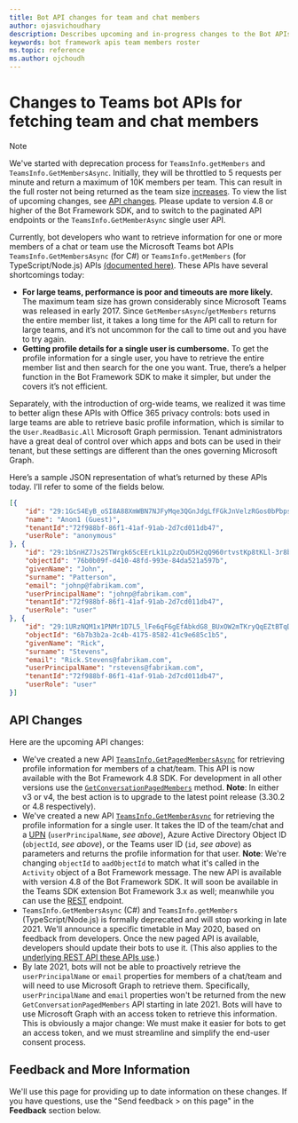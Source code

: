```yaml
---
title: Bot API changes for team and chat members
author: ojasvichoudhary 
description: Describes upcoming and in-progress changes to the Bot APIs used for retrieving members of teams and chats
keywords: bot framework apis team members roster
ms.topic: reference
ms.author: ojchoudh
---
```

# Changes to Teams bot APIs for fetching team and chat members

>[!NOTE]
> We've started with deprecation process for `TeamsInfo.getMembers` and `TeamsInfo.GetMembersAsync`. Initially, they will be throttled to 5 requests per minute and return a maximum of 10K members per team. This can result in the full roster not being returned as the team size [increases](https://blogs.microsoft.com/2020/09/22/whats-new-in-microsoft-teams-microsoft-ignite-2020/). To view the list of upcoming changes, see [API changes](https://docs.microsoft.com/microsoftteams/platform/resources/team-chat-member-api-changes#api-changes). Please update to version 4.8 or higher of the Bot Framework SDK, and to switch to the paginated API endpoints or the `TeamsInfo.GetMemberAsync` single user API. 

Currently, bot developers who want to retrieve information for one or more members of a chat or team use the Microsoft Teams bot APIs `TeamsInfo.GetMembersAsync` (for C#) or `TeamsInfo.getMembers` (for TypeScript/Node.js) APIs [(documented here)](https://docs.microsoft.com/microsoftteams/platform/bots/how-to/get-teams-context?tabs=dotnet#fetching-the-roster-or-user-profile). These APIs have several shortcomings today:

* **For large teams, performance is poor and timeouts are more likely.** The maximum team size has grown considerably since Microsoft Teams was released in early 2017. Since `GetMembersAsync`/`getMembers` returns the entire member list, it takes a long time for the API call to return for large teams, and it’s not uncommon for the call to time out and you have to try again.
* **Getting profile details for a single user is cumbersome.** To get the profile information for a single user, you have to retrieve the entire member list and then search for the one you want. True, there’s a helper function in the Bot Framework SDK to make it simpler, but under the covers it’s not efficient.

Separately, with the introduction of org-wide teams, we realized it was time to better align these APIs with Office 365 privacy controls: bots used in large teams are able to retrieve basic profile information, which is similar to the `User.ReadBasic.All` Microsoft Graph permission. Tenant administrators have a great deal of control over which apps and bots can be used in their tenant, but these settings are different than the ones governing Microsoft Graph.

Here’s a sample JSON representation of what’s returned by these APIs today. I’ll refer to some of the fields below.

```json
[{
    "id": "29:1GcS4EyB_oSI8A88XmWBN7NJFyMqe3QGnJdgLfFGkJnVelzRGos0bPbpsfJjcbAD22bmKc4GMbrY2g4JDrrA8vM06X1-cHHle4zOE6U4ttcc",
    "name": "Anon1 (Guest)",
    "tenantId":"72f988bf-86f1-41af-91ab-2d7cd011db47",
	"userRole": "anonymous"
}, {
    "id": "29:1bSnHZ7Js2STWrgk6ScEErLk1Lp2zQuD5H2qQ960rtvstKp8tKLl-3r8b6DoW0QxZimuTxk_kupZ1DBMpvIQQUAZL-PNj0EORDvRZXy8kvWk",
    "objectId": "76b0b09f-d410-48fd-993e-84da521a597b",
    "givenName": "John",
    "surname": "Patterson",
    "email": "johnp@fabrikam.com",
    "userPrincipalName": "johnp@fabrikam.com",
    "tenantId":"72f988bf-86f1-41af-91ab-2d7cd011db47",
	"userRole": "user"
}, {
    "id": "29:1URzNQM1x1PNMr1D7L5_lFe6qF6gEfAbkdG8_BUxOW2mTKryQqEZtBTqDt10-MghkzjYDuUj4KG6nvg5lFAyjOLiGJ4jzhb99WrnI7XKriCs",
    "objectId": "6b7b3b2a-2c4b-4175-8582-41c9e685c1b5",
    "givenName": "Rick",
    "surname": "Stevens",
    "email": "Rick.Stevens@fabrikam.com",
    "userPrincipalName": "rstevens@fabrikam.com",
    "tenantId":"72f988bf-86f1-41af-91ab-2d7cd011db47",
	"userRole": "user"
}]
```

## API Changes
Here are the upcoming API changes:

* We've created a new API [`TeamsInfo.GetPagedMembersAsync`](https://docs.microsoft.com/microsoftteams/platform/bots/how-to/get-teams-context?tabs=dotnet#fetching-the-roster-or-user-profile) for retrieving profile information for members of a chat/team. This API is now available with the Bot Framework 4.8 SDK. For development in all other versions use the [`GetConversationPagedMembers`](https://docs.microsoft.com/dotnet/api/microsoft.bot.connector.conversationsextensions.getconversationpagedmembersasync?view=botbuilder-dotnet-stable) method. **Note**: In either v3 or v4, the best action is to upgrade to the latest point release (3.30.2 or 4.8 respectively). 
* We've created a new API [`TeamsInfo.GetMemberAsync`](https://docs.microsoft.com/microsoftteams/platform/bots/how-to/get-teams-context?tabs=dotnet#get-single-member-details) for retrieving the profile information for a single user. It takes the ID of the team/chat and a [UPN](https://docs.microsoft.com/windows/win32/ad/naming-properties#userprincipalname) (`userPrincipalName`, *see above*), Azure Active Directory Object ID (`objectId`, *see above*), or the Teams user ID (`id`, *see above*) as parameters and returns the profile information for that user. **Note**: We're changing `objectId` to `aadObjectId` to match what it's called in the `Activity` object of a Bot Framework message. The new API is available with version 4.8 of the Bot Framework SDK. It will soon be available in the Teams SDK extension Bot Framework 3.x as well; meanwhile you can use the [REST](https://docs.microsoft.com/microsoftteams/platform/bots/how-to/get-teams-context?tabs=json#get-single-member-details) endpoint.
* `TeamsInfo.GetMembersAsync` (C#) and `TeamsInfo.getMembers` (TypeScript/Node.js) is formally deprecated and will stop working in late 2021. We'll announce a specific timetable in May 2020, based on feedback from developers. Once the new paged API is available, developers should update their bots to use it. (This also applies to the [underlying REST API these APIs use](https://docs.microsoft.com/microsoftteams/platform/bots/how-to/get-teams-context?tabs=json#tabpanel_CeZOj-G++Q_json).)
* By late 2021, bots will not be able to proactively retrieve the `userPrincipalName` or `email` properties for members of a chat/team and will need to use Microsoft Graph to retrieve them. Specifically, `userPrincipalName` and `email` properties won't be returned from the new `GetConversationPagedMembers` API starting in late 2021. Bots will have to use Microsoft Graph with an access token to retrieve this information. This is obviously a major change: We must make it easier for bots to get an access token, and we must streamline and simplify the end-user consent process.

## Feedback and More Information
We'll use this page for providing up to date information on these changes. If you have questions, use the "Send feedback > on this page" in the **Feedback** section below. 
